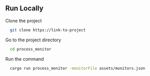 
## Run Locally

Clone the project

```bash
  git clone https://link-to-project
```

Go to the project directory

```bash
  cd process_monitor
```

Run the command

```bash
  cargo run process_monitor -monitorFile assets/monitors.json
```


